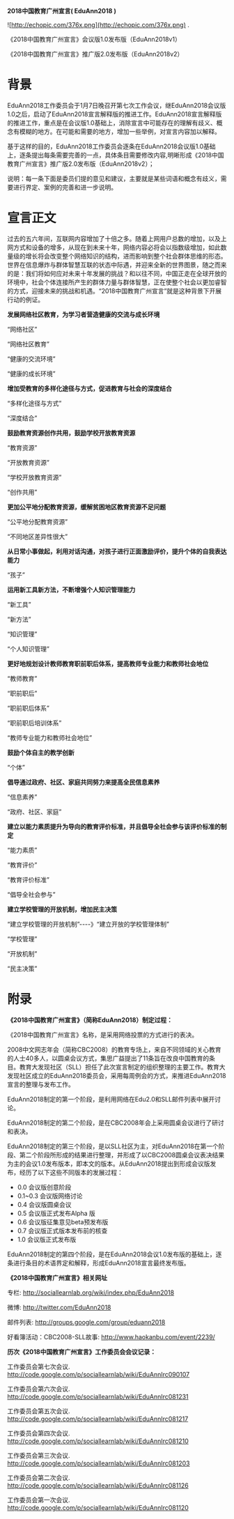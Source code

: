 **2018中国教育广州宣言( EduAnn2018 )**

![http://echopic.com/376x.png](http://echopic.com/376x.png)
.

《2018中国教育广州宣言》会议版1.0发布版（EduAnn2018v1）


《2018中国教育广州宣言》推广版2.0发布版（EduAnn2018v2）
# 背景 #

EduAnn2018工作委员会于1月7日晚召开第七次工作会议，继EduAnn2018会议版1.0之后，启动了EduAnn2018宣言解释版的推进工作。EduAnn2018宣言解释版的推进工作，重点是在会议版1.0基础上，消除宣言中可能存在的理解有歧义、概念有模糊的地方。在可能和需要的地方，增加一些举例，对宣言内容加以解释。

基于这样的目的，EduAnn2018工作委员会逐条在EduAnn2018会议版1.0基础上，逐条提出每条需要完善的一点，具体条目需要修改内容,明晰形成《2018中国教育广州宣言》推广版2.0发布版（EduAnn2018v2）；


说明：每一条下面是委员们提的意见和建议，主要就是某些词语和概念有歧义，需要进行界定、案例的完善和进一步说明。

# 宣言正文 #

过去的五六年间，互联网内容增加了十倍之多。随着上网用户总数的增加，以及上网方式和设备的增多，从现在到未来十年，网络内容必将会以指数级增加，如此数量级的增长将会改变整个网络知识的结构，进而影响到整个社会群体思维的形态。世界在信息爆炸与群体智慧互联的状态中际遇，并迎来全新的世界图景，随之而来的是：我们将如何应对未来十年发展的挑战？和以往不同，中国正走在全球开放的环境中，社会个体连接所产生的群体力量与群体智慧，正在使整个社会以更加睿智的方式，迎接未来的挑战和机遇。“2018中国教育广州宣言”就是这种背景下开展行动的例证。


**发展网络社区教育，为学习者营造健康的交流与成长环境**

“网络社区”

“网络社区教育”

“健康的交流环境”

“健康的成长环境”

**增加受教育的多样化途径与方式，促进教育与社会的深度结合**

“多样化途径与方式”

“深度结合”

**鼓励教育资源创作共用，鼓励学校开放教育资源**

“教育资源”

“开放教育资源”

“学校开放教育资源”

“创作共用”

**更加公平地分配教育资源，缓解贫困地区教育资源不足问题**


“公平地分配教育资源”

“不同地区差异性很大”

**从日常小事做起，利用对话沟通，对孩子进行正面激励评价，提升个体的自我表达能力**

“孩子”

**运用新工具新方法，不断增强个人知识管理能力**

“新工具”

“新方法”

“知识管理”

“个人知识管理”

**更好地规划设计教师教育职前职后体系，提高教师专业能力和教师社会地位**


“教师教育”

“职前职后”

“职前职后体系”

“职前职后培训体系”

“教师专业能力和教师社会地位”

**鼓励个体自主的教学创新**

“个体”

**倡导通过政府、社区、家庭共同努力来提高全民信息素养**

“信息素养”

“政府、社区、家庭”

**建立以能力素质提升为导向的教育评价标准，并且倡导全社会参与该评价标准的制定**

“能力素质”

“教育评价”

“教育评价标准”

“倡导全社会参与”

**建立学校管理的开放机制，增加民主决策**

“建立学校管理的开放机制”----》“建立开放的学校管理体制”


“学校管理”

“开放机制”

“民主决策”

# 附录 #

**《2018中国教育广州宣言》（简称EduAnn2018）制定过程：**

《2018中国教育广州宣言》名称，是采用网络投票的方式进行的表决。

2008中文网志年会（简称CBC2008）的教育专场上，来自不同领域的关心教育的人士40多人，以圆桌会议方式，集思广益提出了11条旨在改良中国教育的条目。教育大发现社区（SLL）担任了此次宣言制定的组织整理的主要工作。教育大发现社区成立的EduAnn2018委员会，采用每周例会的方式，来推进EduAnn2018宣言的整理与发布工作。

EduAnn2018制定的第一个阶段，是利用网络在Edu2.0和SLL邮件列表中展开讨论。

EduAnn2018制定的第二个阶段，是在CBC2008年会上采用圆桌会议进行了研讨和表决。

EduAnn2018制定的第三个阶段，是以SLL社区为主，对EduAnn2018在第一个阶段、第二个阶段所形成的结果进行整理，并形成了以CBC2008圆桌会议表决结果为主的会议1.0发布版本，即本文的版本。从EduAnn2018提出到形成会议版发布，经历了以下这些不同版本的发展过程：

  * 0.0 会议版创意阶段
  * 0.1~0.3 会议版网络讨论
  * 0.4 会议版圆桌会议
  * 0.5 会议版正式发布Alpha 版
  * 0.6 会议版征集意见beta预发布版
  * 0.7 会议版正式版本发布前的核查
  * 1.0 会议版正式发布版

EduAnn2018制定的第四个阶段，是在EduAnn2018会议1.0发布版的基础上，逐条进行条目的术语界定和解释，形成EduAnn2018宣言最终发布版。

**《2018中国教育广州宣言》相关网址**

专栏: http://sociallearnlab.org/wiki/index.php/EduAnn2018

微博: http://twitter.com/EduAnn2018

邮件列表: http://groups.google.com/group/eduann2018

好看簿活动：CBC2008-SLL故事: http://www.haokanbu.com/event/2239/

**历次《2018中国教育广州宣言》工作委员会会议记录：**

工作委员会第七次会议. http://code.google.com/p/sociallearnlab/wiki/EduAnnIrc090107

工作委员会第六次会议. http://code.google.com/p/sociallearnlab/wiki/EduAnnIrc081231

工作委员会第五次会议. http://code.google.com/p/sociallearnlab/wiki/EduAnnIrc081217

工作委员会第四次会议. http://code.google.com/p/sociallearnlab/wiki/EduAnnIrc081210

工作委员会第三次会议. http://code.google.com/p/sociallearnlab/wiki/EduAnnIrc081203

工作委员会第二次会议. http://code.google.com/p/sociallearnlab/wiki/EduAnnIrc081126

工作委员会第一次会议. http://code.google.com/p/sociallearnlab/wiki/EduAnnIrc081120